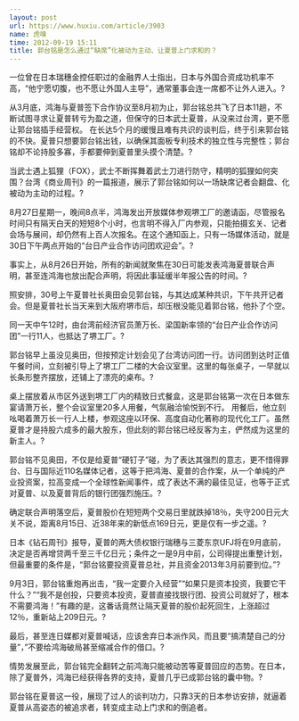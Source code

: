 ```yaml
---
layout: post
url: https://www.huxiu.com/article/3903
name: 虎嗅
time: 2012-09-19 15:11
title: 郭台铭是怎么通过“缺席”化被动为主动、让夏普上门求和的？
---
```

一位曾在日本瑞穗金控任职过的金融界人士指出，日本与外国合资成功机率不高，“他宁愿切腹，也不愿让外国人主导”，通常董事会连一席都不让外人进入。?

从3月底，鸿海与夏普签下合作协议至8月初为止，郭台铭总共飞了日本11趟，不断试图寻求让夏普转亏为盈之道，但保守的日本武士夏普，从没来过台湾，更不愿让郭台铭插手经营权。 在长达5个月的缓慢且难有共识的谈判后，终于引来郭台铭的不快。夏普只想要郭台铭出钱，以确保其面板专利技术的独立性与完整性；郭台铭却不论持股多寡，手都要伸到夏普里头摸个清楚。?

当武士遇上狐狸（FOX），武士不断挥舞着武士刀进行防守，精明的狐狸如何突围？台湾《商业周刊》的一篇报道，展示了郭台铭如何以一场缺席记者会翻盘、化被动为主动的过程。?

8月27日星期一，晚间8点半，鸿海发出开放媒体参观堺工厂的邀请函，尽管报名时间只有隔天白天的短短8个小时，也言明不得入厂内参观，只能拍摄玄关、记者会场与展间，却仍然有上百人次报名。在这个通知函上，只有一场媒体活动，就是30日下午两点开始的“台日产业合作访问团欢迎会”。?

事实上，从8月26日开始，所有的新闻就聚焦在30日可能发表鸿海夏普联合声明，甚至连鸿海也放出配合声明，将因此事延缓半年报公告的时间。?

照安排，30号上午夏普社长奥田会见郭台铭，与其达成某种共识，下午共开记者会。但是夏普社长当天来到大阪府堺市后，却压根没能见着郭台铭，他扑了个空。

同一天中午12时，由台湾前经济官员萧万长、梁国新率领的“台日产业合作访问团”一行11人，也抵达了堺工厂。?

郭台铭早上虽没见奥田，但按预定计划会见了台湾访问团一行。访问团到达时正值午餐时间，立刻被引导上了堺工厂二楼的大会议室里。这里的每张桌子，一早就以长条形整齐摆放，还铺上了漂亮的桌布。?

桌上摆放着从市区外送到堺工厂内的精致日式餐盒，这是郭台铭第一次在日本做东宴请萧万长，整个会议室里20多人用餐，气氛融洽愉悦到不行。 用餐后，他立刻吆喝着萧万长一行人上楼，参观这座以环保、高度自动化著称的现代化工厂。虽然夏普才是持股六成多的最大股东，但此刻的郭台铭已经反客为主，俨然成为这里的新主人。?

郭台铭不见奥田，不仅是给夏普“硬钉子”碰，为了表达其强烈的意志，更不惜得罪台、日与国际近110名媒体记者，这等于把鸿海、夏普的合作案，从一个单纯的产业投资案，拉高变成一个全球性新闻事件，成了表达不满的最佳见证，也等于正式对夏普、以及夏普背后的银行团强烈施压。?

确定联合声明落空后，夏普股价在短短两个交易日里就跌掉18％，失守200日元大关不说，距离8月15日、近38年来的新低点169日元，更是仅有一步之遥。?

日本《钻石周刊》报导，夏普的两大债权银行瑞穗与三菱东京UFJ将在9月底前，决定是否再增贷两千至三千亿日元；条件之一是9月中前，公司得提出重整计划，但最重要的条件是，“郭台铭要投资夏普总社，并且资金2013年3月前要到位。”?

9月3日，郭台铭重炮再出击，“我一定要介入经营”“如果只是资本投资，我要它干什么？”“我不是创投，只要资本投资，夏普直接找银行团、投资公司就好了，根本不需要鸿海！”有趣的是，这番话竟然让隔天夏普的股价起死回生，上涨超过12％，重新站上209日元。?

最后，甚至连日媒都对夏普喊话，应该舍弃日本派作风，而且要“搞清楚自己的分量”，”不要给鸿海破局甚至缩减合作的借口。?

情势发展至此，郭台铭完全翻转之前鸿海只能被动苦等夏普回应的态势。在日本，除了夏普外，鸿海已经获得各界的支持，夏普几乎已成郭台铭的囊中物。?

郭台铭在夏普这一役，展现了过人的谈判功力，只靠3天的日本参访安排，就逼着夏普从高姿态的被追求者，转变成主动上门求和的倒追者。


